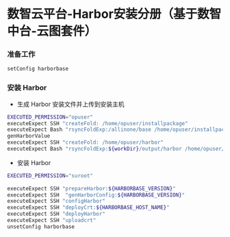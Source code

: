 # 数智云平台-Harbor安装分册（基于数智中台-云图套件）

### 准备工作

````bash
setConfig harborbase
````

### 安装 Harbor

- 生成 Harbor 安装文件并上传到安装主机

```bash
EXECUTED_PERMISSION="opuser"
executeExpect SSH "createFold: /home/opuser/installpackage"
executeExpect Bash "rsyncFoldExp:/allinone/base /home/opuser/installpackage"
genHarborValue
executeExpect SSH "createFold: /home/opuser/harbor"
executeExpect Bash "rsyncFoldExp:${workDir}/output/harbor /home/opuser/harbor"
```

- 安装 Harbor

```bash
EXECUTED_PERMISSION="suroot"
   
executeExpect SSH "prepareHarbor:${HARBORBASE_VERSION}"
executeExpect SSH  "genHarborConfig:${HARBORBASE_VERSION}"
executeExpect SSH "configHarbor"
executeExpect SSH "deployCrt:${HARBORBASE_HOST_NAME}"
executeExpect SSH "deployHarbor"
executeExpect SSH "uploadcrt"
unsetConfig harborbase
```
